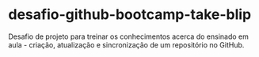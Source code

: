 # desafio-github-bootcamp-take-blip
Desafio de projeto para treinar os conhecimentos acerca do ensinado em aula -  criação, atualização e sincronização de um repositório no GitHub. 
